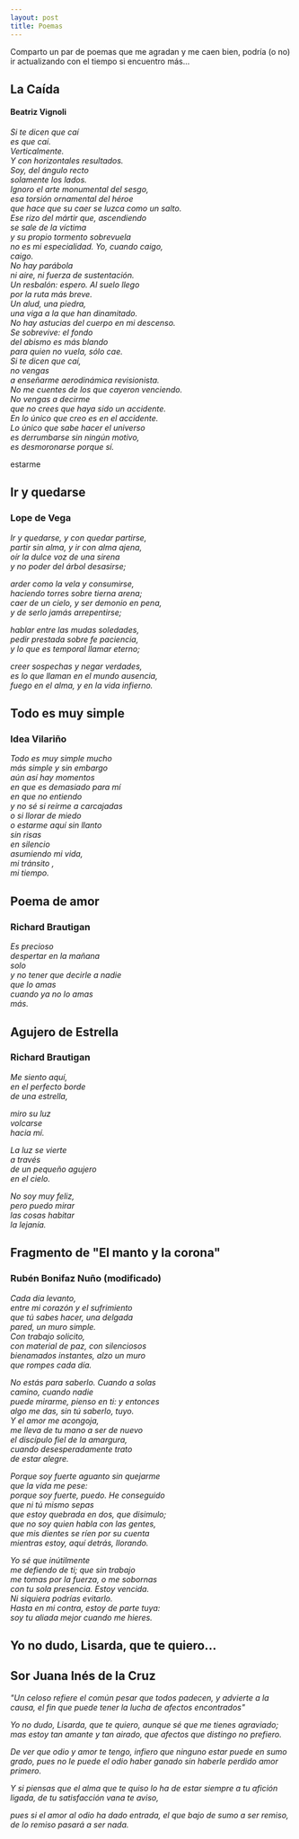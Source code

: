 ```yaml
---
layout: post
title: Poemas 
--- 
```


Comparto un par de poemas que me agradan y me caen bien, podría (o no) ir actualizando con el tiempo si encuentro más... 

## La Caída 
#### Beatriz Vignoli 


*Si te dicen que caí  
es que caí.  
Verticalmente.  
Y con horizontales resultados.  
Soy, del ángulo recto  
solamente los lados.  
Ignoro el arte monumental del sesgo,  
esa torsión ornamental del héroe  
que hace que su caer se luzca como un salto.  
Ese rizo del mártir que, ascendiendo  
se sale de la víctima  
y su propio tormento sobrevuela  
no es mi especialidad. Yo, cuando caigo,  
caigo.  
No hay parábola  
ni aire, ni fuerza de sustentación.  
Un resbalón: espero. Al suelo llego  
por la ruta más breve.  
Un alud, una piedra,  
una viga a la que han dinamitado.  
No hay astucias del cuerpo en mi descenso.  
Se sobrevive: el fondo  
del abismo es más blando  
para quien no vuela, sólo cae.  
Si te dicen que caí,  
no vengas  
a enseñarme aerodinámica revisionista.  
No me cuentes de los que cayeron venciendo.  
No vengas a decirme  
que no crees que haya sido un accidente.  
En lo único que creo es en el accidente.  
Lo único que sabe hacer el universo  
es derrumbarse sin ningún motivo,  
es desmoronarse porque sí.* 

estarme
## Ir y quedarse 
### Lope de Vega 

*Ir y quedarse, y con quedar partirse,  
partir sin alma, y ir con alma ajena,  
oír la dulce voz de una sirena  
y no poder del árbol desasirse;*  

*arder como la vela y consumirse,  
haciendo torres sobre tierna arena;  
caer de un cielo, y ser demonio en pena,  
y de serlo jamás arrepentirse;*  

*hablar entre las mudas soledades,  
pedir prestada sobre fe paciencia,  
y lo que es temporal llamar eterno;*  

*creer sospechas y negar verdades,  
es lo que llaman en el mundo ausencia,  
fuego en el alma, y en la vida infierno.* 

## Todo es muy simple 
### Idea Vilariño 

*Todo es muy simple mucho  
 más simple y sin embargo  
 aún así hay momentos  
 en que es demasiado para mí  
 en que no entiendo  
 y no sé si reírme a carcajadas  
 o si llorar de miedo  
 o estarme aquí sin llanto  
 sin risas  
 en silencio  
 asumiendo mi vida,  
 mi tránsito ,  
 mi tiempo.* 

## Poema de amor
### Richard Brautigan

*Es precioso  
despertar en la mañana  
solo  
y no tener que decirle a nadie  
que lo amas  
cuando ya no lo amas  
más.*  

## Agujero de Estrella 
### Richard Brautigan 

*Me siento aquí,  
en el perfecto borde  
de una estrella,*  

*miro su luz  
volcarse  
hacia mí.*  

*La luz se vierte  
a través  
de un pequeño agujero  
en el cielo.*  

*No soy muy feliz,  
pero puedo mirar  
las cosas habitar  
la lejanía.*  

 
## Fragmento de "El manto y la corona"
### Rubén Bonifaz Nuño (modificado)

*Cada día levanto,  
entre mi corazón y el sufrimiento  
que tú sabes hacer, una delgada  
pared, un muro simple.  
Con trabajo solicito,  
con material de paz, con silenciosos  
bienamados instantes, alzo un muro  
que rompes cada día.*  

*No estás para saberlo. Cuando a solas  
camino, cuando nadie  
puede mirarme, pienso en ti: y entonces  
algo me das, sin tú saberlo, tuyo.  
Y el amor me acongoja,  
me lleva de tu mano a ser de nuevo  
el discípulo fiel de la amargura,  
cuando desesperadamente trato  
de estar alegre.*  

*Porque soy fuerte aguanto sin quejarme  
que la vida me pese:  
porque soy fuerte, puedo. He conseguido  
que ni tú mismo sepas  
que estoy quebrada en dos, que disimulo;  
que no soy quien habla con las gentes,  
que mis dientes se ríen por su cuenta  
mientras estoy, aquí detrás, llorando.*  

*Yo sé que inútilmente  
me defiendo de ti; que sin trabajo  
me tomas por la fuerza, o me sobornas  
con tu sola presencia. Estoy vencida.  
Ni siquiera podrías evitarlo.  
Hasta en mi contra, estoy de parte tuya:  
soy tu aliada mejor cuando me hieres.*  



## Yo no dudo, Lisarda, que te quiero... 
## Sor Juana Inés de la Cruz 

*"Un celoso refiere el común pesar que todos padecen, 
 y advierte a la causa, 
el fin que puede tener la lucha de afectos encontrados"* 

*Yo no dudo, Lisarda, que te quiero,
aunque sé que me tienes agraviado;
mas estoy tan amante y tan airado,
que afectos que distingo no prefiero.*
 
*De ver que odio y amor te tengo, infiero
que ninguno estar puede en sumo grado,
pues no le puede el odio haber ganado
sin haberle perdido amor primero.*

*Y si piensas que el alma que te quiso
lo ha de estar siempre a tu afición ligada,
de tu satisfacción vana te aviso,*

*pues si el amor al odio ha dado entrada,
el que bajo de sumo a ser remiso,
de lo remiso pasará a ser nada.*

 
